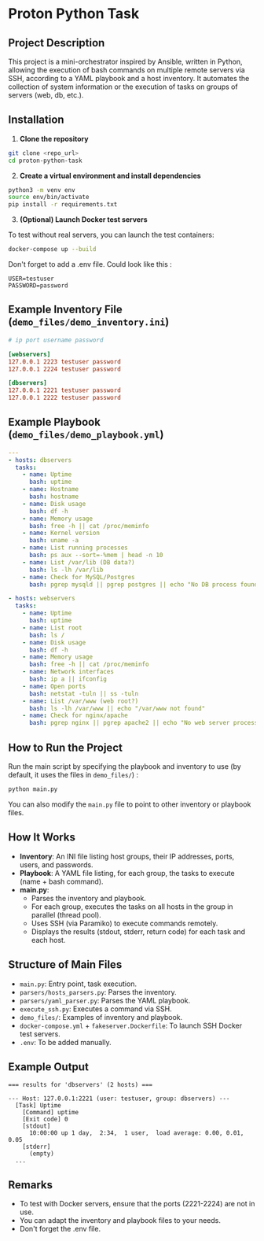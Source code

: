 # Proton Python Task

## Project Description

This project is a mini-orchestrator inspired by Ansible, written in Python, allowing the execution of bash commands on multiple remote servers via SSH, according to a YAML playbook and a host inventory. It automates the collection of system information or the execution of tasks on groups of servers (web, db, etc.).

## Installation

1. **Clone the repository**

```bash
git clone <repo_url>
cd proton-python-task
```

2. **Create a virtual environment and install dependencies**

```bash
python3 -m venv env
source env/bin/activate
pip install -r requirements.txt
```

3. **(Optional) Launch Docker test servers**

To test without real servers, you can launch the test containers:

```bash
docker-compose up --build
```

Don't forget to add a .env file. Could look like this :
```env
USER=testuser
PASSWORD=password
```

## Example Inventory File (`demo_files/demo_inventory.ini`)

```ini
# ip port username password

[webservers]
127.0.0.1 2223 testuser password
127.0.0.1 2224 testuser password

[dbservers]
127.0.0.1 2221 testuser password
127.0.0.1 2222 testuser password
```

## Example Playbook (`demo_files/demo_playbook.yml`)

```yaml
---
- hosts: dbservers
  tasks:
    - name: Uptime
      bash: uptime
    - name: Hostname
      bash: hostname
    - name: Disk usage
      bash: df -h
    - name: Memory usage
      bash: free -h || cat /proc/meminfo
    - name: Kernel version
      bash: uname -a
    - name: List running processes
      bash: ps aux --sort=-%mem | head -n 10
    - name: List /var/lib (DB data?)
      bash: ls -lh /var/lib
    - name: Check for MySQL/Postgres
      bash: pgrep mysqld || pgrep postgres || echo "No DB process found"

- hosts: webservers
  tasks:
    - name: Uptime
      bash: uptime
    - name: List root
      bash: ls /
    - name: Disk usage
      bash: df -h
    - name: Memory usage
      bash: free -h || cat /proc/meminfo
    - name: Network interfaces
      bash: ip a || ifconfig
    - name: Open ports
      bash: netstat -tuln || ss -tuln
    - name: List /var/www (web root?)
      bash: ls -lh /var/www || echo "/var/www not found"
    - name: Check for nginx/apache
      bash: pgrep nginx || pgrep apache2 || echo "No web server process found"
```

## How to Run the Project

Run the main script by specifying the playbook and inventory to use (by default, it uses the files in `demo_files/`) :

```bash
python main.py
```

You can also modify the `main.py` file to point to other inventory or playbook files.

## How It Works

- **Inventory**: An INI file listing host groups, their IP addresses, ports, users, and passwords.
- **Playbook**: A YAML file listing, for each group, the tasks to execute (name + bash command).
- **main.py**:
    - Parses the inventory and playbook.
    - For each group, executes the tasks on all hosts in the group in parallel (thread pool).
    - Uses SSH (via Paramiko) to execute commands remotely.
    - Displays the results (stdout, stderr, return code) for each task and each host.

## Structure of Main Files

- `main.py`: Entry point, task execution.
- `parsers/hosts_parsers.py`: Parses the inventory.
- `parsers/yaml_parser.py`: Parses the YAML playbook.
- `execute_ssh.py`: Executes a command via SSH.
- `demo_files/`: Examples of inventory and playbook.
- `docker-compose.yml` + `fakeserver.Dockerfile`: To launch SSH Docker test servers.
- `.env`: To be added manually.

## Example Output

```
=== results for 'dbservers' (2 hosts) ===

--- Host: 127.0.0.1:2221 (user: testuser, group: dbservers) ---
  [Task] Uptime
    [Command] uptime
    [Exit code] 0
    [stdout]
      10:00:00 up 1 day,  2:34,  1 user,  load average: 0.00, 0.01, 0.05
    [stderr]
      (empty)
  ...
```

## Remarks

- To test with Docker servers, ensure that the ports (2221-2224) are not in use.
- You can adapt the inventory and playbook files to your needs.
- Don't forget the .env file.